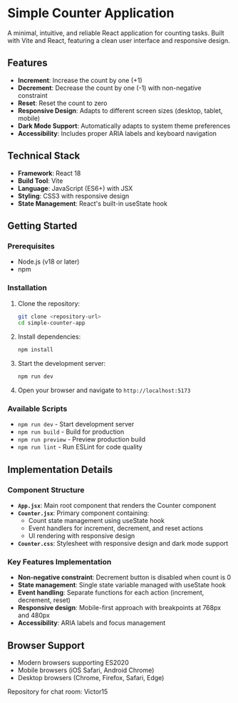 # Simple Counter Application

A minimal, intuitive, and reliable React application for counting tasks. Built with Vite and React, featuring a clean user interface and responsive design.

## Features

- **Increment**: Increase the count by one (+1)
- **Decrement**: Decrease the count by one (-1) with non-negative constraint
- **Reset**: Reset the count to zero
- **Responsive Design**: Adapts to different screen sizes (desktop, tablet, mobile)
- **Dark Mode Support**: Automatically adapts to system theme preferences
- **Accessibility**: Includes proper ARIA labels and keyboard navigation

## Technical Stack

- **Framework**: React 18
- **Build Tool**: Vite
- **Language**: JavaScript (ES6+) with JSX
- **Styling**: CSS3 with responsive design
- **State Management**: React's built-in useState hook

## Getting Started

### Prerequisites

- Node.js (v18 or later)
- npm

### Installation

1. Clone the repository:
   ```bash
   git clone <repository-url>
   cd simple-counter-app
   ```

2. Install dependencies:
   ```bash
   npm install
   ```

3. Start the development server:
   ```bash
   npm run dev
   ```

4. Open your browser and navigate to `http://localhost:5173`

### Available Scripts

- `npm run dev` - Start development server
- `npm run build` - Build for production
- `npm run preview` - Preview production build
- `npm run lint` - Run ESLint for code quality

## Implementation Details

### Component Structure

- **`App.jsx`**: Main root component that renders the Counter component
- **`Counter.jsx`**: Primary component containing:
  - Count state management using useState hook
  - Event handlers for increment, decrement, and reset actions
  - UI rendering with responsive design
- **`Counter.css`**: Stylesheet with responsive design and dark mode support

### Key Features Implementation

- **Non-negative constraint**: Decrement button is disabled when count is 0
- **State management**: Single state variable managed with useState hook
- **Event handling**: Separate functions for each action (increment, decrement, reset)
- **Responsive design**: Mobile-first approach with breakpoints at 768px and 480px
- **Accessibility**: ARIA labels and focus management

## Browser Support

- Modern browsers supporting ES2020
- Mobile browsers (iOS Safari, Android Chrome)
- Desktop browsers (Chrome, Firefox, Safari, Edge)

Repository for chat room: Victor15
